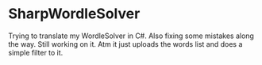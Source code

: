 # SharpWordleSolver
Trying to translate my WordleSolver in C#. Also fixing some mistakes along the way.
Still working on it. Atm it just uploads the words list and does a simple filter to it.
